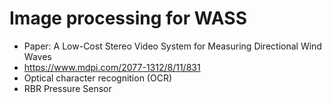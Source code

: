 # Image processing for WASS

- Paper: A Low-Cost Stereo Video System for Measuring Directional Wind Waves
- https://www.mdpi.com/2077-1312/8/11/831
- Optical character recognition (OCR)
- RBR Pressure Sensor
